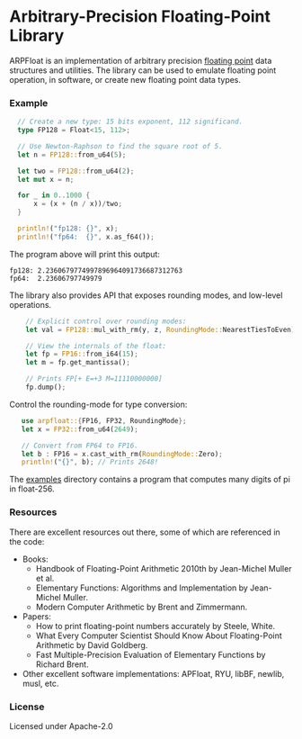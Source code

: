 # Arbitrary-Precision Floating-Point Library

ARPFloat is an implementation of arbitrary precision 
[floating point](https://en.wikipedia.org/wiki/IEEE_754) data
structures and utilities. The library can be used to emulate floating point
operation, in software, or create new floating point data types.

### Example

```rust
  // Create a new type: 15 bits exponent, 112 significand.
  type FP128 = Float<15, 112>;

  // Use Newton-Raphson to find the square root of 5.
  let n = FP128::from_u64(5);

  let two = FP128::from_u64(2);
  let mut x = n;

  for _ in 0..1000 {
      x = (x + (n / x))/two;
  }

  println!("fp128: {}", x);
  println!("fp64:  {}", x.as_f64());
```

The program above will print this output:
```
fp128: 2.2360679774997896964091736687312763
fp64:  2.23606797749979
```

The library also provides API that exposes rounding modes, and low-level
operations.

```rust
    // Explicit control over rounding modes:
    let val = FP128::mul_with_rm(y, z, RoundingMode::NearestTiesToEven);

    // View the internals of the float:
    let fp = FP16::from_i64(15);
    let m = fp.get_mantissa();

    // Prints FP[+ E=+3 M=11110000000]
    fp.dump();
```


Control the rounding-mode for type conversion:
```rust
   use arpfloat::{FP16, FP32, RoundingMode};
   let x = FP32::from_u64(2649);

   // Convert from FP64 to FP16.
   let b : FP16 = x.cast_with_rm(RoundingMode::Zero);
   println!("{}", b); // Prints 2648!
```

The [examples](examples) directory contains a program that computes many digits of pi in float-256.

### Resources

There are excellent resources out there, some of which are referenced in the code:

* Books:
    * Handbook of Floating-Point Arithmetic 2010th by Jean-Michel Muller et al.
    * Elementary Functions: Algorithms and Implementation by Jean-Michel Muller.
    * Modern Computer Arithmetic by Brent and Zimmermann.
* Papers:
    * How to print floating-point numbers accurately by Steele, White.
    * What Every Computer Scientist Should Know About Floating-Point Arithmetic by David Goldberg.
    * Fast Multiple-Precision Evaluation of Elementary Functions by Richard Brent.
* Other excellent software implementations: APFloat, RYU, libBF, newlib, musl, etc.

### License

Licensed under Apache-2.0

